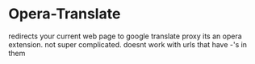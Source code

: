 # Opera-Translate
redirects your current web page to google translate proxy
its an opera extension. not super complicated. doesnt work with urls that have -'s in them
